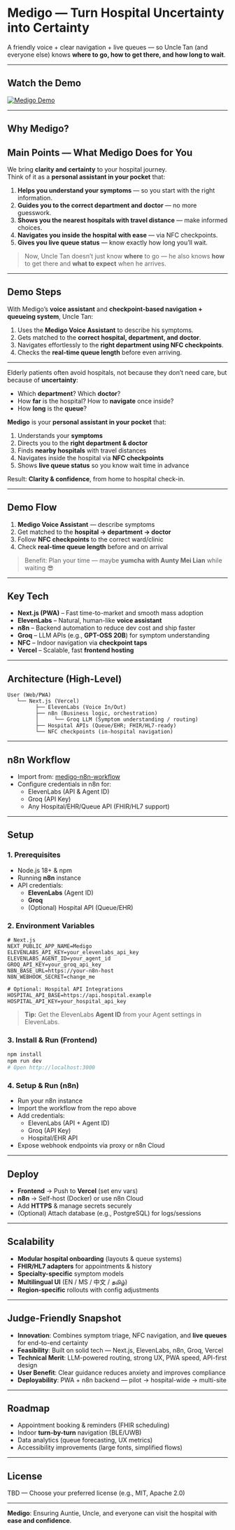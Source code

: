 # Medigo — Turn Hospital Uncertainty into Certainty

A friendly voice + clear navigation + live queues — so Uncle Tan (and everyone else) knows **where to go, how to get there, and how long to wait**.

---

##  Watch the Demo
[![Medigo Demo](https://img.youtube.com/vi/3b6N4qs8pQE/0.jpg)](https://youtu.be/3b6N4qs8pQE)

---

## Why Medigo?

## Main Points — What Medigo Does for You

We bring **clarity and certainty** to your hospital journey.  
Think of it as a **personal assistant in your pocket** that:

1. **Helps you understand your symptoms** — so you start with the right information.  
2. **Guides you to the correct department and doctor** — no more guesswork.  
3. **Shows you the nearest hospitals with travel distance** — make informed choices.  
4. **Navigates you inside the hospital with ease** — via NFC checkpoints.  
5. **Gives you live queue status** — know exactly how long you’ll wait.

> Now, Uncle Tan doesn’t just know **where** to go — he also knows **how** to get there and **what to expect** when he arrives.

---

## Demo Steps

With Medigo’s **voice assistant** and **checkpoint-based navigation + queueing system**, Uncle Tan:

1. Uses the **Medigo Voice Assistant** to describe his symptoms.  
2. Gets matched to the **correct hospital, department, and doctor**.  
3. Navigates effortlessly to the **right department using NFC checkpoints**.  
4. Checks the **real-time queue length** before even arriving.

---

Elderly patients often avoid hospitals, not because they don’t need care, but because of **uncertainty**:
- Which **department**? Which **doctor**?
- How **far** is the hospital? How to **navigate** once inside?
- How **long** is the **queue**?

**Medigo** is your **personal assistant in your pocket** that:
1. Understands your **symptoms**  
2. Directs you to the **right department & doctor**  
3. Finds **nearby hospitals** with travel distances  
4. Navigates inside the hospital via **NFC checkpoints**  
5. Shows **live queue status** so you know wait time in advance

Result: **Clarity & confidence**, from home to hospital check-in.

---

## Demo Flow

1. **Medigo Voice Assistant** — describe symptoms  
2. Get matched to the **hospital → department → doctor**  
3. Follow **NFC checkpoints** to the correct ward/clinic  
4. Check **real-time queue length** before and on arrival

> Benefit: Plan your time — maybe **yumcha with Aunty Mei Lian** while waiting 😎

---

## Key Tech

- **Next.js (PWA)** – Fast time-to-market and smooth mass adoption  
- **ElevenLabs** – Natural, human-like **voice assistant**  
- **n8n** – Backend automation to reduce dev cost and ship faster  
- **Groq** – LLM APIs (e.g., **GPT-OSS 20B**) for symptom understanding  
- **NFC** – Indoor navigation via **checkpoint taps**  
- **Vercel** – Scalable, fast **frontend hosting**

---

## Architecture (High-Level)

```
User (Web/PWA)
   └── Next.js (Vercel)
         ├── ElevenLabs (Voice In/Out)
         ├── n8n (Business logic, orchestration)
         │     └── Groq LLM (Symptom understanding / routing)
         ├── Hospital APIs (Queue/EHR; FHIR/HL7-ready)
         └── NFC checkpoints (in-hospital navigation)
```

---

## n8n Workflow

- Import from: [medigo-n8n-workflow](https://github.com/alpha031117/medigo-n8n-workflow.git)  
- Configure credentials in n8n for:
  - ElevenLabs (API & Agent ID)  
  - Groq (API Key)  
  - Any Hospital/EHR/Queue API (FHIR/HL7 support)

---

## Setup

### 1. Prerequisites
- Node.js 18+ & npm  
- Running **n8n** instance  
- API credentials:
  - **ElevenLabs** (Agent ID)
  - **Groq**  
  - (Optional) Hospital API (Queue/EHR)

### 2. Environment Variables

```env
# Next.js
NEXT_PUBLIC_APP_NAME=Medigo
ELEVENLABS_API_KEY=your_elevenlabs_api_key
ELEVENLABS_AGENT_ID=your_agent_id
GROQ_API_KEY=your_groq_api_key
N8N_BASE_URL=https://your-n8n-host
N8N_WEBHOOK_SECRET=change_me

# Optional: Hospital API Integrations
HOSPITAL_API_BASE=https://api.hospital.example
HOSPITAL_API_KEY=your_hospital_api_key
```

> **Tip:** Get the ElevenLabs **Agent ID** from your Agent settings in ElevenLabs.

### 3. Install & Run (Frontend)

```bash
npm install
npm run dev
# Open http://localhost:3000
```

### 4. Setup & Run (n8n)

- Run your n8n instance
- Import the workflow from the repo above
- Add credentials:
  - ElevenLabs (API + Agent ID)  
  - Groq (API Key)  
  - Hospital/EHR API
- Expose webhook endpoints via proxy or n8n Cloud

---

## Deploy

- **Frontend** → Push to **Vercel** (set env vars)
- **n8n** → Self-host (Docker) or use n8n Cloud
- Add **HTTPS** & manage secrets securely
- (Optional) Attach database (e.g., PostgreSQL) for logs/sessions

---

## Scalability

- **Modular hospital onboarding** (layouts & queue systems)  
- **FHIR/HL7 adapters** for appointments & history  
- **Specialty-specific** symptom models  
- **Multilingual UI** (EN / MS / 中文 / தமிழ்)  
- **Region-specific** rollouts with config adjustments

---

## Judge-Friendly Snapshot

- **Innovation**: Combines symptom triage, NFC navigation, and **live queues** for end-to-end certainty  
- **Feasibility**: Built on solid tech — Next.js, ElevenLabs, n8n, Groq, Vercel  
- **Technical Merit**: LLM-powered routing, strong UX, PWA speed, API-first design  
- **User Benefit**: Clear guidance reduces anxiety and improves compliance  
- **Deployability**: PWA + n8n backend — pilot → hospital-wide → multi-site

---

## Roadmap

- Appointment booking & reminders (FHIR scheduling)  
- Indoor **turn-by-turn** navigation (BLE/UWB)  
- Data analytics (queue forecasting, UX metrics)  
- Accessibility improvements (large fonts, simplified flows)

---

## License

TBD — Choose your preferred license (e.g., MIT, Apache 2.0)

---

**Medigo**: Ensuring Auntie, Uncle, and everyone can visit the hospital with **ease and confidence**.
